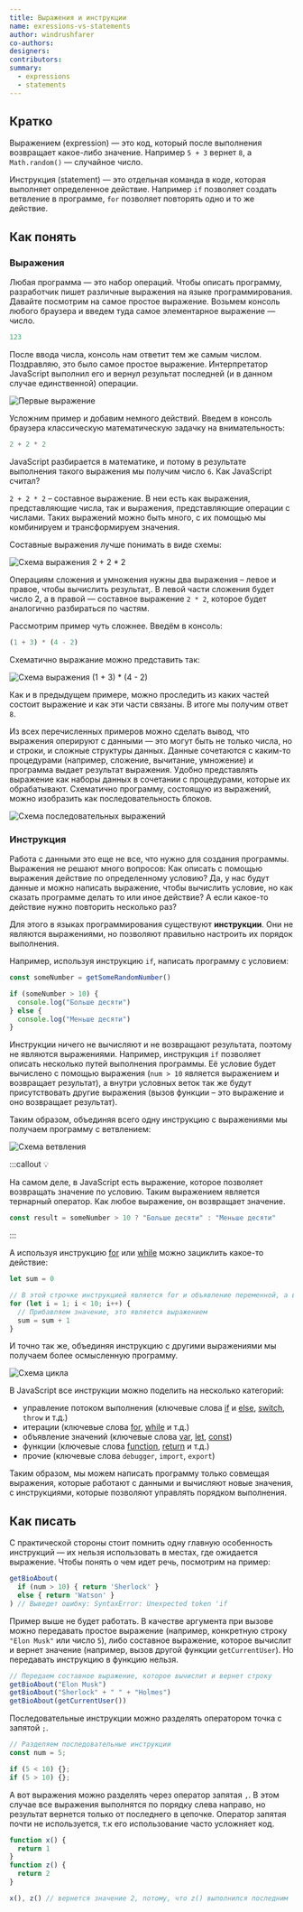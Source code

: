 ```yaml
---
title: Выражения и инструкции
name: exressions-vs-statements
author: windrushfarer
co-authors:
designers:
contributors:
summary:
  - expressions
  - statements
---
```


## Кратко

Выражением (expression) — это код, который после выполнения возвращает какое-либо значение. Например `5 + 3` вернет `8`, а `Math.random()` — случайное число.

Инструкция (statement) — это отдельная команда в коде, которая выполняет определенное действие. Например `if` позволяет создать ветвление в программе, `for` позволяет повторять одно и то же действие.

## Как понять

### Выражения

Любая программа — это набор операций. Чтобы описать программу, разработчик пишет различные выражения на языке программирования. Давайте посмотрим на самое простое выражение. Возьмем консоль любого браузера и введем туда самое элементарное выражение — число.

```js
123
```

После ввода числа, консоль нам ответит тем же самым числом. Поздравляю, это было самое простое выражение. Интерпретатор JavaScript выполнил его и вернул результат последней (и в данном случае единственной) операции.

![Первые выражение](/assets/images/posts/js/expressions-vs-statements/first-expression.png)

Усложним пример и добавим немного действий. Введем в консоль браузера классическую математическую задачку на внимательность:

```js
2 + 2 * 2
```

JavaScript разбирается в математике, и потому в результате выполнения такого выражения мы получим число `6`. Как JavaScript считал?

`2 + 2 * 2` – составное выражение. В неи есть как выражения, представляющие числа, так и выражения, представляющие операции с числами. Таких выражений можно быть много, с их помощью мы комбинируем и трансформируем значения.

Составные выражения лучше понимать в виде схемы:

![Схема выражения 2 + 2 * 2](/assets/images/posts/js/expressions-vs-statements/expression-tree-2.png)

Операциям сложения и умножения нужны два выражения – левое и правое, чтобы вычислить результат,. В левой части сложения будет число 2, а в правой — составное выражение `2 * 2`, которое будет аналогично разбираться по частям.

Рассмотрим пример чуть сложнее. Введём в консоль:

<!-- чтобы не выставлял ; спереди -->
<!-- prettier-ignore  -->
```js
(1 + 3) * (4 - 2)
```

Схематично выражание можно представить так:

![Схема выражения (1 + 3) * (4 - 2)](/assets/images/posts/js/expressions-vs-statements/expressions-tree-last.png)

Как и в предыдущем примере, можно проследить из каких частей состоит выражение и как эти части связаны. В итоге мы получим ответ `8`.

Из всех перечисленных примеров можно сделать вывод, что выражения оперируют с данными — это могут быть не только числа, но и строки, и сложные структуры данных. Данные сочетаются с каким-то процедурами (например, сложение, вычитание, умножение) и программа выдает результат выражения. Удобно представлять выражение как наборы данных в сочетании с процедурами, которые их обрабатывают. Схематично программу, состоящую из выражений, можно изобразить как последовательность блоков.

![Схема последовательных выражений](/assets/images/posts/js/expressions-vs-statements/expressions.png)

### Инструкция

Работа с данными это еще не все, что нужно для создания программы. Выражения не решают много вопросов: Как описать с помощью выражения действие по определенному условию? Да, у нас будут данные и можно написать выражение, чтобы вычислить условие, но как сказать программе делать то или иное действие? А если какое-то действие нужно повторить несколько раз?

Для этого в языках программирования существуют **инструкции**. Они не являются выражениями, но позволяют правильно настроить их порядок выполнения.

Например, используя инструкцию `if`, написать программу с условием:

```js
const someNumber = getSomeRandomNumber()

if (someNumber > 10) {
  console.log("Больше десяти")
} else {
  console.log("Меньше десяти")
}
```

Инструкции ничего не вычисляют и не возвращают результата, поэтому не являются выражениями. Например, инструкция `if` позволяет описать несколько путей выполнения программы. Её условие будет вычислено с помощью выражения (`num > 10` является выражением и возвращает результат), а внутри условных веток так же будут присутствовать другие выражения (вызов функции – это выражение и оно возвращает результат).

Таким образом, объединяя всего одну инструкцию с выражениями мы получаем программу с ветвлением:

![Схема ветвления](/assets/images/posts/js/expressions-vs-statements/if-statement-block.png)

:::callout 💡

На самом деле, в JavaScript есть выражение, которое позволяет возвращать значение по условию. Таким выражением является тернарный оператор. Как любое выражение, он возвращает значение.

```js
const result = someNumber > 10 ? "Больше десяти" : "Меньше десяти"
```

:::

А используя инструкцию [for](/js/doka/for) или [while](/js/doka/while) можно зациклить какое-то действие:

```js
let sum = 0

// В этой строчке инструкцией является for и объявление переменной, а все остальное — выражения
for (let i = 1; i < 10; i++) {
  // Прибавляем значение, это является выражением
  sum = sum + 1
}
```

И точно так же, объединяя инструкцию с другими выражениями мы получаем более осмысленную программу.

![Схема цикла](/assets/images/posts/js/expressions-vs-statements/loop-statement.png)

В JavaScript все инструкции можно поделить на несколько категорий:

- управление потоком выполнения (ключевые слова [if](/js/doka/if-else) и [else](/js/doka/if-else), [switch](/js/doka/switch), `throw` и т.д.)
- итерации (ключевые слова [for](/js/doka/for), [while](/js/doka/while) и т.д.)
- объявление значений (ключевые слова [var](/js/doka/var-let), [let](/js/doka/var-let), [const](/js/doka/const))
- функции (ключевые слова [function](/js/doka/function), [return](/js/doka/return) и т.д.)
- прочие (ключевые слова `debugger`, `import`, `export`)

Таким образом, мы можем написать программу только совмещая выражения, которые работают с данными и вычисляют новые значения, с инструкциями, которые позволяют управлять порядком выполнения.

## Как писать

С практической стороны стоит помнить одну главную особенность инструкций — их нельзя использовать в местах, где ожидается выражение. Чтобы понять о чем идет речь, посмотрим на пример:

```js
getBioAbout(
  if (num > 10) { return 'Sherlock' }
  else { return 'Watson' }
) // Выведет ошибку: SyntaxError: Unexpected token 'if
```

Пример выше не будет работать. В качестве аргумента при вызове можно передавать простое выражение (например, конкретную строку `"Elon Musk"` или число `5`), либо составное выражение, которое вычислит и вернет значение (например, вызов другой функции `getCurrentUser`). Но передавать инструкцию в функцию нельзя.

```js
// Передаем составное выражение, которое вычислит и вернет строку
getBioAbout("Elon Musk")
getBioAbout("Sherlock" + " " + "Holmes")
getBioAbout(getCurrentUser())
```

Последовательные инструкции можно разделять оператором точка с запятой `;`.

<!-- prettier-ignore -->
```js
// Разделяем последовательные инструкции
const num = 5;

if (5 < 10) {};
if (5 > 10) {};
```

А вот выражения можно разделять через оператор запятая `,`. В этом случае все выражения выполнятся по порядку слева направо, но результат вернется только от последнего в цепочке. Оператор запятая почти не используется, т.к его использование часто усложняет код.

```js
function x() {
  return 1
}
function z() {
  return 2
}

x(), z() // вернется значение 2, потому, что z() выполнился последним
```
